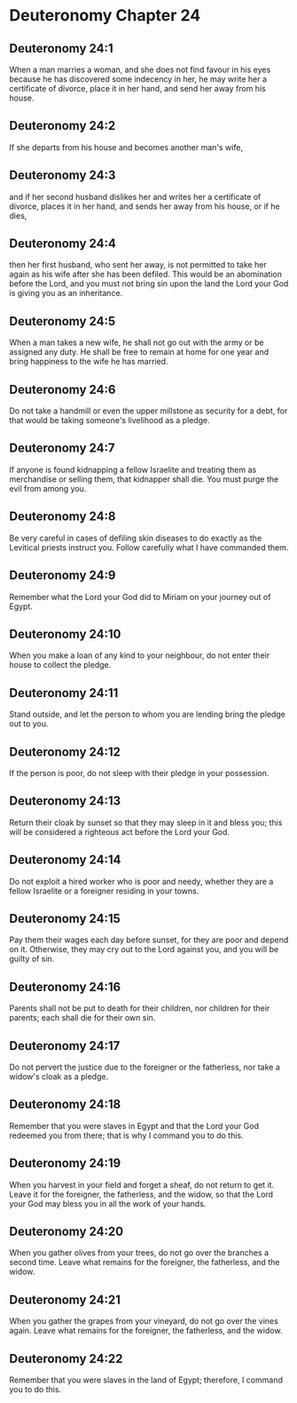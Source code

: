 # Deuteronomy Chapter 24

## Deuteronomy 24:1
When a man marries a woman, and she does not find favour in his eyes because he has discovered some indecency in her, he may write her a certificate of divorce, place it in her hand, and send her away from his house.

## Deuteronomy 24:2
If she departs from his house and becomes another man's wife,

## Deuteronomy 24:3
and if her second husband dislikes her and writes her a certificate of divorce, places it in her hand, and sends her away from his house, or if he dies,

## Deuteronomy 24:4
then her first husband, who sent her away, is not permitted to take her again as his wife after she has been defiled. This would be an abomination before the Lord, and you must not bring sin upon the land the Lord your God is giving you as an inheritance.

## Deuteronomy 24:5
When a man takes a new wife, he shall not go out with the army or be assigned any duty. He shall be free to remain at home for one year and bring happiness to the wife he has married.

## Deuteronomy 24:6
Do not take a handmill or even the upper millstone as security for a debt, for that would be taking someone's livelihood as a pledge.

## Deuteronomy 24:7
If anyone is found kidnapping a fellow Israelite and treating them as merchandise or selling them, that kidnapper shall die. You must purge the evil from among you.

## Deuteronomy 24:8
Be very careful in cases of defiling skin diseases to do exactly as the Levitical priests instruct you. Follow carefully what I have commanded them.

## Deuteronomy 24:9
Remember what the Lord your God did to Miriam on your journey out of Egypt.

## Deuteronomy 24:10
When you make a loan of any kind to your neighbour, do not enter their house to collect the pledge.

## Deuteronomy 24:11
Stand outside, and let the person to whom you are lending bring the pledge out to you.

## Deuteronomy 24:12
If the person is poor, do not sleep with their pledge in your possession.

## Deuteronomy 24:13
Return their cloak by sunset so that they may sleep in it and bless you; this will be considered a righteous act before the Lord your God.

## Deuteronomy 24:14
Do not exploit a hired worker who is poor and needy, whether they are a fellow Israelite or a foreigner residing in your towns.

## Deuteronomy 24:15
Pay them their wages each day before sunset, for they are poor and depend on it. Otherwise, they may cry out to the Lord against you, and you will be guilty of sin.

## Deuteronomy 24:16
Parents shall not be put to death for their children, nor children for their parents; each shall die for their own sin.

## Deuteronomy 24:17
Do not pervert the justice due to the foreigner or the fatherless, nor take a widow's cloak as a pledge.

## Deuteronomy 24:18
Remember that you were slaves in Egypt and that the Lord your God redeemed you from there; that is why I command you to do this.

## Deuteronomy 24:19
When you harvest in your field and forget a sheaf, do not return to get it. Leave it for the foreigner, the fatherless, and the widow, so that the Lord your God may bless you in all the work of your hands.

## Deuteronomy 24:20
When you gather olives from your trees, do not go over the branches a second time. Leave what remains for the foreigner, the fatherless, and the widow.

## Deuteronomy 24:21
When you gather the grapes from your vineyard, do not go over the vines again. Leave what remains for the foreigner, the fatherless, and the widow.

## Deuteronomy 24:22
Remember that you were slaves in the land of Egypt; therefore, I command you to do this.
